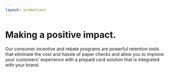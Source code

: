 ```yaml
---
layout: promotions
---
```


# Making a positive impact.

Our consumer incentive and rebate programs are powerful retention tools that
eliminate the cost and hassle of paper checks and allow you to improve your
customers' experience with a prepaid card solution that is integrated with
your brand.
